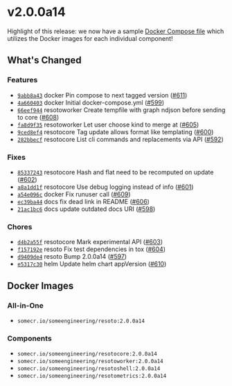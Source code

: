 # v2.0.0a14

Highlight of this release: we now have a sample [Docker Compose file](https://github.com/someengineering/resoto/blob/main/docker-compose.yaml) which utilizes the Docker images for each individual component!

## What's Changed

### Features

- [`9abb8a43`](https://github.com/someengineering/resoto/commit/9abb8a43) <span class="badge badge--secondary">docker</span> Pin compose to next tagged version ([#611](https://github.com/someengineering/resoto/pull/611))
- [`4a660403`](https://github.com/someengineering/resoto/commit/4a660403) <span class="badge badge--secondary">docker</span> Initial docker-compose.yml ([#599](https://github.com/someengineering/resoto/pull/599))
- [`66eef944`](https://github.com/someengineering/resoto/commit/66eef944) <span class="badge badge--secondary">resotoworker</span> Create tempfile with graph ndjson before sending to core ([#608](https://github.com/someengineering/resoto/pull/608))
- [`fa8d9f35`](https://github.com/someengineering/resoto/commit/fa8d9f35) <span class="badge badge--secondary">resotoworker</span> Let user choose kind to merge at ([#605](https://github.com/someengineering/resoto/pull/605))
- [`9ced8ef4`](https://github.com/someengineering/resoto/commit/9ced8ef4) <span class="badge badge--secondary">resotocore</span> Tag update allows format like templating ([#600](https://github.com/someengineering/resoto/pull/600))
- [`282bbecf`](https://github.com/someengineering/resoto/commit/282bbecf) <span class="badge badge--secondary">resotocore</span> List cli commands and replacements via API ([#592](https://github.com/someengineering/resoto/pull/592))

### Fixes

- [`85337243`](https://github.com/someengineering/resoto/commit/85337243) <span class="badge badge--secondary">resotocore</span> Hash and flat need to be recomputed on update ([#602](https://github.com/someengineering/resoto/pull/602))
- [`a8a1dd1f`](https://github.com/someengineering/resoto/commit/a8a1dd1f) <span class="badge badge--secondary">resotocore</span> Use debug logging instead of info ([#601](https://github.com/someengineering/resoto/pull/601))
- [`a54e096c`](https://github.com/someengineering/resoto/commit/a54e096c) <span class="badge badge--secondary">docker</span> Fix runuser call ([#609](https://github.com/someengineering/resoto/pull/609))
- [`ec39ba44`](https://github.com/someengineering/resoto/commit/ec39ba44) <span class="badge badge--secondary">docs</span> fix dead link in README ([#606](https://github.com/someengineering/resoto/pull/606))
- [`21ac1bc6`](https://github.com/someengineering/resoto/commit/21ac1bc6) <span class="badge badge--secondary">docs</span> update outdated docs URI ([#598](https://github.com/someengineering/resoto/pull/598))

### Chores

- [`d4b2a55f`](https://github.com/someengineering/resoto/commit/d4b2a55f) <span class="badge badge--secondary">resotocore</span> Mark experimental API ([#603](https://github.com/someengineering/resoto/pull/603))
- [`f157192e`](https://github.com/someengineering/resoto/commit/f157192e) <span class="badge badge--secondary">resoto</span> Fix test dependencies in tox ([#604](https://github.com/someengineering/resoto/pull/604))
- [`d9409de4`](https://github.com/someengineering/resoto/commit/d9409de4) <span class="badge badge--secondary">resoto</span> Bump 2.0.0a14 ([#597](https://github.com/someengineering/resoto/pull/597))
- [`e5317c30`](https://github.com/someengineering/resoto/commit/e5317c30) <span class="badge badge--secondary">helm</span> Update helm chart appVersion ([#610](https://github.com/someengineering/resoto/pull/610))

## Docker Images

### All-in-One

- `somecr.io/someengineering/resoto:2.0.0a14`

### Components

- `somecr.io/someengineering/resotocore:2.0.0a14`
- `somecr.io/someengineering/resotoworker:2.0.0a14`
- `somecr.io/someengineering/resotoshell:2.0.0a14`
- `somecr.io/someengineering/resotometrics:2.0.0a14`
